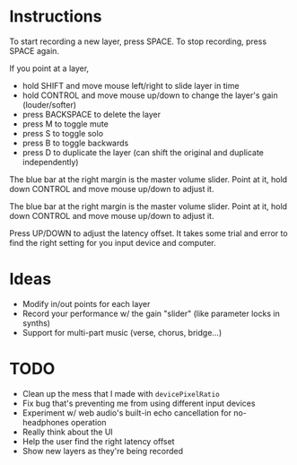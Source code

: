 # Instructions

To start recording a new layer, press SPACE.
To stop recording, press SPACE again.

If you point at a layer,

- hold SHIFT and move mouse left/right to slide layer in time
- hold CONTROL and move mouse up/down to change the layer's gain (louder/softer)
- press BACKSPACE to delete the layer
- press M to toggle mute
- press S to toggle solo
- press B to toggle backwards
- press D to duplicate the layer (can shift the original and duplicate independently)

The blue bar at the right margin is the master volume slider.
Point at it, hold down CONTROL and move mouse up/down to adjust it.

The blue bar at the right margin is the master volume slider.
Point at it, hold down CONTROL and move mouse up/down to adjust it.

Press UP/DOWN to adjust the latency offset.
It takes some trial and error to find the right setting for you input device and computer.

# Ideas

- Modify in/out points for each layer
- Record your performance w/ the gain "slider" (like parameter locks in synths)
- Support for multi-part music (verse, chorus, bridge…)

# TODO

- Clean up the mess that I made with `devicePixelRatio`
- Fix bug that's preventing me from using different input devices
- Experiment w/ web audio's built-in echo cancellation for no-headphones operation
- Really think about the UI
- Help the user find the right latency offset
- Show new layers as they're being recorded

